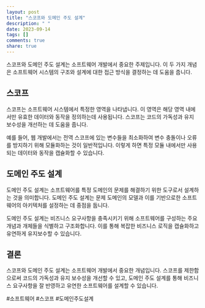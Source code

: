 ```yaml
---
layout: post
title: "스코프와 도메인 주도 설계"
description: " "
date: 2023-09-14
tags: []
comments: true
share: true
---
```


스코프와 도메인 주도 설계는 소프트웨어 개발에서 중요한 주제입니다. 이 두 가지 개념은 소프트웨어 시스템의 구조와 설계에 대한 접근 방식을 결정하는 데 도움을 줍니다.

## 스코프

스코프는 소프트웨어 시스템에서 특정한 영역을 나타냅니다. 이 영역은 해당 영역 내에서만 유효한 데이터와 동작을 정의하는데 사용됩니다. 스코프는 코드의 가독성과 유지 보수성을 개선하는 데 도움을 줍니다.

예를 들어, 웹 개발에서는 전역 스코프에 있는 변수들을 최소화하여 변수 충돌이나 오류를 방지하기 위해 모듈화하는 것이 일반적입니다. 이렇게 하면 특정 모듈 내에서만 사용되는 데이터와 동작을 캡슐화할 수 있습니다.

## 도메인 주도 설계

도메인 주도 설계는 소프트웨어를 특정 도메인의 문제를 해결하기 위한 도구로서 설계하는 것을 의미합니다. 도메인 주도 설계는 문제 도메인의 모델과 이를 기반으로한 소프트웨어의 아키텍처를 설정하는 데 중점을 둡니다.

도메인 주도 설계는 비즈니스 요구사항을 충족시키기 위해 소프트웨어를 구성하는 주요 개념과 개체들을 식별하고 구조화합니다. 이를 통해 복잡한 비즈니스 로직을 캡슐화하고 유연하게 유지보수할 수 있습니다.

## 결론

스코프와 도메인 주도 설계는 소프트웨어 개발에서 중요한 개념입니다. 스코프를 제한함으로써 코드의 가독성과 유지 보수성을 개선할 수 있고, 도메인 주도 설계를 통해 비즈니스 요구사항을 잘 반영하고 유연한 소프트웨어를 설계할 수 있습니다.

#소프트웨어 #스코프 #도메인주도설계